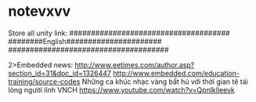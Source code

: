 # notevxvv
Store all unity link:
##################################### 
########English######################
#####################################



2>Embedded news:
http://www.eetimes.com/author.asp?section_id=31&doc_id=1326447
http://www.embedded.com/education-training/source-codes
Những ca khúc nhạc vàng bất hủ với thời gian tê tái lòng người lính VNCH
https://www.youtube.com/watch?v=Qpnlklleevk






